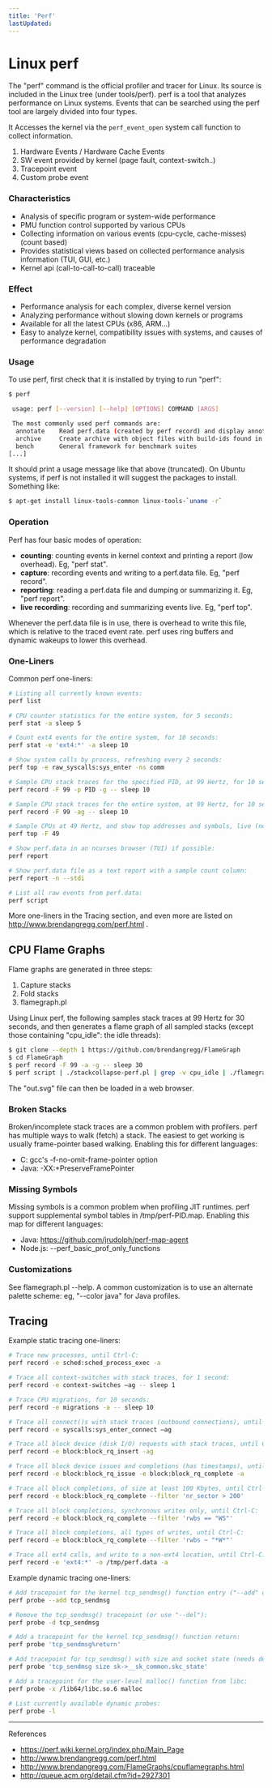 ```yaml
---
title: 'Perf'
lastUpdated: 
---
```

# Linux perf

The "perf" command is the official profiler and tracer for Linux. Its source is included in the Linux tree (under tools/perf). perf is a tool that analyzes performance on Linux systems. Events that can be searched using the perf tool are largely divided into four types. 

It Accesses the kernel via the `perf_event_open` system call function to collect information.

1. Hardware Events / Hardware Cache Events
2. SW event provided by kernel (page fault, context-switch..)
3. Tracepoint event
4. Custom probe event

### Characteristics
- Analysis of specific program or system-wide performance
- PMU function control supported by various CPUs
- Collecting information on various events (cpu-cycle, cache-misses) (count based)
- Provides statistical views based on collected performance analysis information (TUI, GUI, etc.)
- Kernel api (call-to-call-to-call) traceable

### Effect
- Performance analysis for each complex, diverse kernel version
- Analyzing performance without slowing down kernels or programs
- Available for all the latest CPUs (x86, ARM…)
- Easy to analyze kernel, compatibility issues with systems, and causes of performance degradation

### Usage

To use perf, first check that it is installed by trying to run "perf":

```bash
$ perf

 usage: perf [--version] [--help] [OPTIONS] COMMAND [ARGS]

 The most commonly used perf commands are:
  annotate    Read perf.data (created by perf record) and display annotated code
  archive     Create archive with object files with build-ids found in perf.data
  bench       General framework for benchmark suites
[...]
```

It should print a usage message like that above (truncated). On Ubuntu systems, if perf is not installed it will suggest the packages to install. Something like:

```bash
$ apt-get install linux-tools-common linux-tools-`uname -r`
```

### Operation

Perf has four basic modes of operation:

- **counting**: counting events in kernel context and printing a report (low overhead). Eg, "perf stat".
- **capture**: recording events and writing to a perf.data file. Eg, "perf record".
- **reporting**: reading a perf.data file and dumping or summarizing it. Eg, "perf report".
- **live recording**: recording and summarizing events live. Eg, "perf top".

Whenever the perf.data file is in use, there is overhead to write this file, which is relative to the traced event rate. perf uses ring buffers and dynamic wakeups to lower this overhead.

### One-Liners

Common perf one-liners:

```bash
# Listing all currently known events:
perf list

# CPU counter statistics for the entire system, for 5 seconds:
perf stat -a sleep 5

# Count ext4 events for the entire system, for 10 seconds:
perf stat -e 'ext4:*' -a sleep 10

# Show system calls by process, refreshing every 2 seconds:
perf top -e raw_syscalls:sys_enter -ns comm

# Sample CPU stack traces for the specified PID, at 99 Hertz, for 10 seconds:
perf record -F 99 -p PID -g -- sleep 10

# Sample CPU stack traces for the entire system, at 99 Hertz, for 10 seconds:
perf record -F 99 -ag -- sleep 10

# Sample CPUs at 49 Hertz, and show top addresses and symbols, live (no perf.data):
perf top -F 49

# Show perf.data in an ncurses browser (TUI) if possible:
perf report

# Show perf.data file as a text report with a sample count column:
perf report -n --stdi

# List all raw events from perf.data:
perf script
```

More one-liners in the Tracing section, and even more are listed on http://www.brendangregg.com/perf.html .

## CPU Flame Graphs

Flame graphs are generated in three steps:

1. Capture stacks
2. Fold stacks
3. flamegraph.pl

Using Linux perf, the following samples stack traces at 99 Hertz for 30 seconds, and then generates a flame graph of all sampled stacks (except those containing "cpu_idle": the idle threads):

```bash
$ git clone --depth 1 https://github.com/brendangregg/FlameGraph
$ cd FlameGraph
$ perf record -F 99 -a -g -- sleep 30
$ perf script | ./stackcollapse-perf.pl | grep -v cpu_idle | ./flamegraph.pl > out.svg
```

The "out.svg" file can then be loaded in a web browser.

### Broken Stacks

Broken/incomplete stack traces are a common problem with profilers. perf has multiple ways to walk (fetch) a stack. The easiest to get working is usually frame-pointer based walking. Enabling this for different languages:

- C: gcc's -f-no-omit-frame-pointer option
- Java: -XX:+PreserveFramePointer

### Missing Symbols

Missing symbols is a common problem when profiling JIT runtimes. perf support supplemental symbol tables in /tmp/perf-PID.map. Enabling this map for different languages:

- Java: https://github.com/jrudolph/perf-map-agent
- Node.js: --perf\_basic\_prof\_only\_functions

### Customizations

See flamegraph.pl --help. A common customization is to use an alternate palette scheme: eg, "--color java" for Java profiles.

## Tracing

Example static tracing one-liners:

```bash
# Trace new processes, until Ctrl-C:
perf record -e sched:sched_process_exec -a

# Trace all context-switches with stack traces, for 1 second:
perf record -e context-switches –ag -- sleep 1

# Trace CPU migrations, for 10 seconds:
perf record -e migrations -a -- sleep 10

# Trace all connect()s with stack traces (outbound connections), until Ctrl-C:
perf record -e syscalls:sys_enter_connect –ag

# Trace all block device (disk I/O) requests with stack traces, until Ctrl-C:
perf record -e block:block_rq_insert -ag

# Trace all block device issues and completions (has timestamps), until Ctrl-C:
perf record -e block:block_rq_issue -e block:block_rq_complete -a

# Trace all block completions, of size at least 100 Kbytes, until Ctrl-C:
perf record -e block:block_rq_complete --filter 'nr_sector > 200'

# Trace all block completions, synchronous writes only, until Ctrl-C:
perf record -e block:block_rq_complete --filter 'rwbs == "WS"'

# Trace all block completions, all types of writes, until Ctrl-C:
perf record -e block:block_rq_complete --filter 'rwbs ~ "*W*"'

# Trace all ext4 calls, and write to a non-ext4 location, until Ctrl-C:
perf record -e 'ext4:*' -o /tmp/perf.data -a
```

Example dynamic tracing one-liners:

```bash
# Add tracepoint for the kernel tcp_sendmsg() function entry ("--add" optional):
perf probe --add tcp_sendmsg

# Remove the tcp_sendmsg() tracepoint (or use "--del"):
perf probe -d tcp_sendmsg

# Add a tracepoint for the kernel tcp_sendmsg() function return:
perf probe 'tcp_sendmsg%return'

# Add tracepoint for tcp_sendmsg() with size and socket state (needs debuginfo):
perf probe 'tcp_sendmsg size sk->__sk_common.skc_state'

# Add a tracepoint for the user-level malloc() function from libc:
perf probe -x /lib64/libc.so.6 malloc

# List currently available dynamic probes:
perf probe -l
```

---
References
- https://perf.wiki.kernel.org/index.php/Main_Page 
- http://www.brendangregg.com/perf.html
- http://www.brendangregg.com/FlameGraphs/cpuflamegraphs.html
- http://queue.acm.org/detail.cfm?id=2927301
